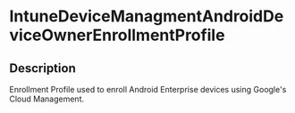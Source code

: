 
# IntuneDeviceManagmentAndroidDeviceOwnerEnrollmentProfile

## Description

Enrollment Profile used to enroll Android Enterprise devices using Google's Cloud Management.

